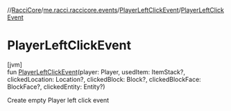 //[RacciCore](../../../index.md)/[me.racci.raccicore.events](../index.md)/[PlayerLeftClickEvent](index.md)/[PlayerLeftClickEvent](-player-left-click-event.md)

# PlayerLeftClickEvent

[jvm]\
fun [PlayerLeftClickEvent](-player-left-click-event.md)(player: Player, usedItem: ItemStack?, clickedLocation: Location?, clickedBlock: Block?, clickedBlockFace: BlockFace?, clickedEntity: Entity?)

Create empty Player left click event
